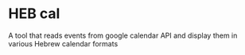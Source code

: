 # HEB cal
A tool that reads events from google calendar API and display them
in various Hebrew calendar formats
